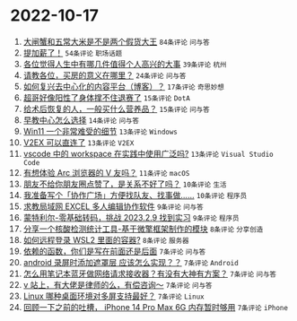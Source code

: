 # 2022-10-17

1. [大闸蟹和五常大米是不是两个假货大王](https://www.v2ex.com/t/887422) `84条评论` `问与答`
1. [提加薪了！](https://www.v2ex.com/t/887408) `54条评论` `职场话题`
1. [各位觉得人生中有哪几件值得个人高兴的大事](https://www.v2ex.com/t/887450) `39条评论` `杭州`
1. [请教各位，买房的意义在哪里？](https://www.v2ex.com/t/887519) `24条评论` `问与答`
1. [如何复兴去中心化的内容平台（博客）？](https://www.v2ex.com/t/887503) `17条评论` `奇思妙想`
1. [超哥好像阳性了身体撑不住退赛了](https://www.v2ex.com/t/887482) `15条评论` `DotA`
1. [给术后恢复的人，一般买什么营养品？](https://www.v2ex.com/t/887451) `15条评论` `问与答`
1. [早教中心怎么选择](https://www.v2ex.com/t/887473) `14条评论` `问与答`
1. [Win11 一个非常难受的细节](https://www.v2ex.com/t/887417) `13条评论` `Windows`
1. [V2EX 可以直连了](https://www.v2ex.com/t/887415) `13条评论` `V2EX`
1. [vscode 中的 workspace 在实践中使用广泛吗?](https://www.v2ex.com/t/887405) `13条评论` `Visual Studio Code`
1. [有想体验 Arc 浏览器的 V 友吗？](https://www.v2ex.com/t/887513) `11条评论` `macOS`
1. [朋友不给你朋友圈点赞了，是关系不好了吗？](https://www.v2ex.com/t/887491) `10条评论` `生活`
1. [我准备写个「协作广场」方便找队友、找事做……](https://www.v2ex.com/t/887409) `10条评论` `程序员`
1. [求教局域网 EXCEL 多人编辑协作软件](https://www.v2ex.com/t/887463) `9条评论` `问与答`
1. [蒙特利尔-零基础转码，挑战 2023.2.9 找到实习](https://www.v2ex.com/t/887452) `9条评论` `程序员`
1. [分享一个核酸检测统计工具-基于微擎框架制作的模块](https://www.v2ex.com/t/887501) `8条评论` `分享创造`
1. [如何远程登录 WSL2 里面的容器?](https://www.v2ex.com/t/887421) `8条评论` `服务器`
1. [依赖的函数，你们是写在前面还是后面](https://www.v2ex.com/t/887481) `7条评论` `问与答`
1. [android 录屏时添加遮罩层 应该怎么实现？？](https://www.v2ex.com/t/887461) `7条评论` `Android`
1. [怎么用笔记本蓝牙做网络请求接收器？有没有大神有方案？](https://www.v2ex.com/t/887460) `7条评论` `问与答`
1. [v 站上，有大佬是律师的么，有偿咨询～](https://www.v2ex.com/t/887440) `7条评论` `问与答`
1. [Linux 哪种桌面环境对多屏支持最好？](https://www.v2ex.com/t/887419) `7条评论` `Linux`
1. [回顾一下之前的吐槽， iPhone 14 Pro Max 6G 内存暂时够用](https://www.v2ex.com/t/887407) `7条评论` `iPhone`
